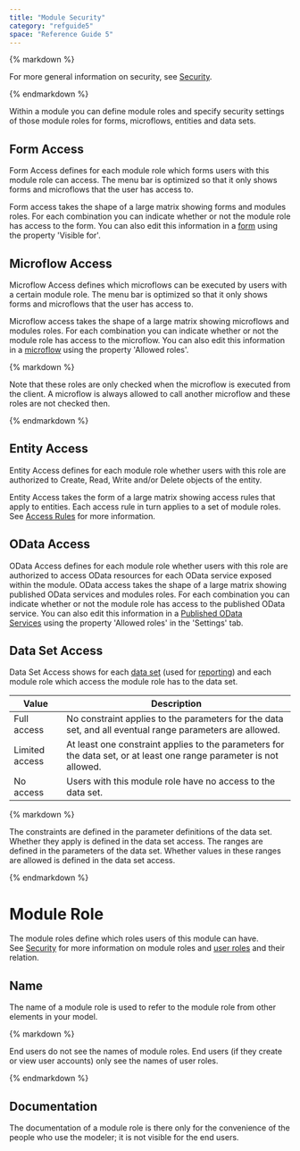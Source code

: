 ```yaml
---
title: "Module Security"
category: "refguide5"
space: "Reference Guide 5"
---
```



<div class="alert alert-info">{% markdown %}

For more general information on security, see [Security](Security).

{% endmarkdown %}</div>



Within a module you can define module roles and specify security settings of those module roles for forms, microflows, entities and data sets.

## Form Access

Form Access defines for each module role which forms users with this module role can access. The menu bar is optimized so that it only shows forms and microflows that the user has access to.

Form access takes the shape of a large matrix showing forms and modules roles. For each combination you can indicate whether or not the module role has access to the form. You can also edit this information in a [form](Page) using the property 'Visible for'.

## Microflow Access

Microflow Access defines which microflows can be executed by users with a certain module role. The menu bar is optimized so that it only shows forms and microflows that the user has access to.

Microflow access takes the shape of a large matrix showing microflows and modules roles. For each combination you can indicate whether or not the module role has access to the microflow. You can also edit this information in a [microflow](Microflow) using the property 'Allowed roles'.

<div class="alert alert-info">{% markdown %}

Note that these roles are only checked when the microflow is executed from the client. A microflow is always allowed to call another microflow and these roles are not checked then.

{% endmarkdown %}</div>

## Entity Access

Entity Access defines for each module role whether users with this role are authorized to Create, Read, Write and/or Delete objects of the entity.

Entity Access takes the form of a large matrix showing access rules that apply to entities. Each access rule in turn applies to a set of module roles. See [Access Rules](Access+Rules) for more information.

## OData Access 

OData Access defines for each module role whether users with this role are authorized to access OData resources for each OData service exposed within the module.
OData access takes the shape of a large matrix showing published OData services and modules roles. For each combination you can indicate whether or not the module role has access to the published OData service. You can also edit this information in a [Published OData Services](Published+OData+Services) using the property 'Allowed roles' in the 'Settings' tab.

## Data Set Access

Data Set Access shows for each [data set](Data+Sets) (used for [reporting](Report+Widgets)) and each module role which access the module role has to the data set.

<table><thead><tr><th class="confluenceTh">Value</th><th class="confluenceTh">Description</th></tr></thead><tbody><tr><td class="confluenceTd">Full access</td><td class="confluenceTd">No constraint applies to the parameters for the data set, and all eventual range parameters are allowed.</td></tr><tr><td class="confluenceTd">Limited access</td><td class="confluenceTd">At least one constraint applies to the parameters for the data set, or at least one range parameter is not allowed.</td></tr><tr><td class="confluenceTd">No access</td><td class="confluenceTd">Users with this module role have no access to the data set.</td></tr></tbody></table><div class="alert alert-info">{% markdown %}

The constraints are defined in the parameter definitions of the data set. Whether they apply is defined in the data set access.
The ranges are defined in the parameters of the data set. Whether values in these ranges are allowed is defined in the data set access.

{% endmarkdown %}</div>



# Module Role

The module roles define which roles users of this module can have. See [Security](Security) for more information on module roles and [user roles](User+Roles) and their relation.

## Name

The name of a module role is used to refer to the module role from other elements in your model.

<div class="alert alert-info">{% markdown %}

End users do not see the names of module roles. End users (if they create or view user accounts) only see the names of user roles.

{% endmarkdown %}</div>

## Documentation

The documentation of a module role is there only for the convenience of the people who use the modeler; it is not visible for the end users.
